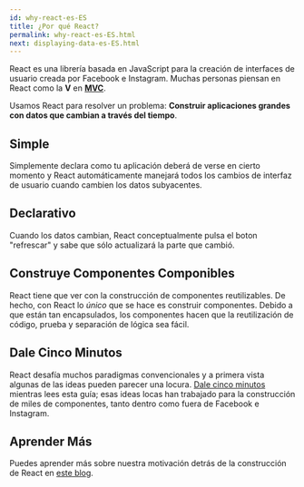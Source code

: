 ```yaml
---
id: why-react-es-ES
title: ¿Por qué React?
permalink: why-react-es-ES.html
next: displaying-data-es-ES.html
---
```

React es una librería basada en JavaScript para la creación de interfaces de usuario creada por Facebook e Instagram. Muchas personas piensan en 
React como la **V** en **[MVC](https://es.wikipedia.org/wiki/Modelo-vista-controlador)**.

Usamos React para resolver un problema: **Construir aplicaciones grandes con datos que cambian a través del tiempo**.

## Simple

Simplemente declara como tu aplicación deberá de verse en cierto momento y React automáticamente manejará todos los cambios de interfaz de usuario cuando cambien los datos subyacentes.

## Declarativo

Cuando los datos cambian, React conceptualmente pulsa el boton "refrescar" y sabe que sólo actualizará la parte que cambió.
 
## Construye Componentes Componibles

React tiene que ver con la construcción de componentes reutilizables. De hecho, con React lo *único* que se hace es construir componentes. Debido a que están tan encapsulados, los componentes hacen que la reutilización de código, prueba y separación de lógica sea fácil.

## Dale Cinco Minutos

React desafía muchos paradigmas convencionales y a primera vista algunas de las ideas pueden parecer una locura. [Dale cinco minutos](https://signalvnoise.com/posts/3124-give-it-five-minutes) mientras lees esta guía; esas ideas locas han trabajado para la construcción de miles de componentes, tanto dentro como fuera de Facebook e Instagram.

## Aprender Más

Puedes aprender más sobre nuestra motivación detrás de la construcción de React en [este blog](/react/blog/2013/06/05/why-react.html).
